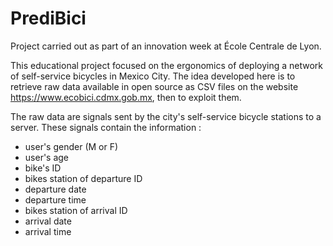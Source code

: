 # PrediBici
Project carried out as part of an innovation week at École Centrale de Lyon.

This educational project focused on the ergonomics of deploying a network of self-service bicycles in Mexico City. The idea developed here is to retrieve raw data available in open source as CSV files on the website <a href="url">https://www.ecobici.cdmx.gob.mx</a>, then to exploit them. 

The raw data are signals sent by the city's self-service bicycle stations to a server. These signals contain the information :
<ul>
  <li>user's gender (M or F)</li>
  <li>user's age</li>
  <li>bike's ID</li>
  <li>bikes station of departure ID</li>
  <li>departure date</li>
  <li>departure time</li>
  <li>bikes station of arrival ID</li>
  <li>arrival date</li>
  <li>arrival time</li>
</ul>


